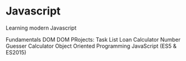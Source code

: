 # Javascript
Learning modern Javascript

Fundamentals
DOM
DOM PRojects:
    Task List
    Loan Calculator
    Number Guesser
    Calculator
Object Oriented Programming JavaScript (ES5 & ES2015)
